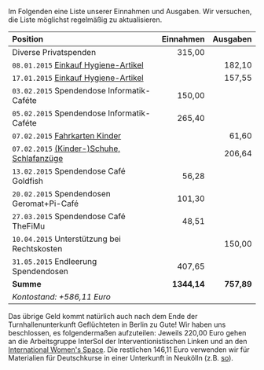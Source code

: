Im Folgenden eine Liste unserer Einnahmen und Ausgaben. Wir versuchen, die Liste möglichst regelmäßig zu aktualisieren.

| Position                                                | Einnahmen   | Ausgaben   |
|:------------------------------------------------------- | -----------:| ----------:|
| Diverse Privatspenden                                   |    315,00   |            |
| `08.01.2015` [Einkauf Hygiene-Artikel](bon1.png)        |             |   182,10   |
| `17.01.2015` [Einkauf Hygiene-Artikel](bon2.png)        |             |   157,55   |
| `03.02.2015` Spendendose Informatik-Caféte              |    150,00   |            |
| `05.02.2015` Spendendose Informatik-Caféte              |    265,40   |            |
| `07.02.2015` [Fahrkarten Kinder](bon3.png)              |             |    61,60   |
| `07.02.2015` [(Kinder-)Schuhe, Schlafanzüge](bon4.png)  |             |   206,64   |
| `13.02.2015` Spendendose Café Goldfish                  |     56,28   |            |
| `20.02.2015` Spendendosen Geromat+Pi-Café               |    101,30   |            |
| `27.03.2015` Spendendose Café TheFiMu                   |     48,51   |            |
| `10.04.2015` Unterstützung bei Rechtskosten             |             |   150,00   |
| `31.05.2015` Endleerung Spendendosen                    |    407,65   |            |
| **Summe**                                               | **1344,14** | **757,89** |
| *Kontostand:  +586,11 Euro*                             |             |            |

Das übrige Geld kommt natürlich auch nach dem Ende der Turnhallenunterkunft Geflüchteten in Berlin zu Gute! Wir haben uns beschlossen, es folgendermaßen aufzuteilen: Jeweils 220,00 Euro gehen an die Arbeitsgruppe InterSol der Interventionistischen Linken und an den [International Women's Space]((https://iwspace.wordpress.com/)). Die restlichen 146,11 Euro verwenden wir für Materialien für Deutschkurse in einer Unterkunft in Neukölln (z.B. [so](bon5.pdf)).

